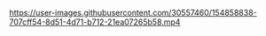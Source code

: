 https://user-images.githubusercontent.com/30557460/154858838-707cff54-8d51-4d71-b712-21ea07265b58.mp4

